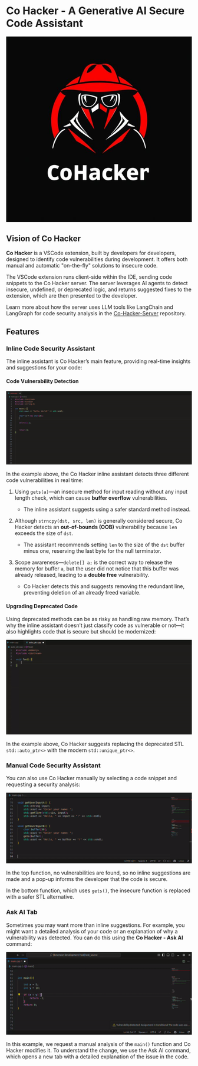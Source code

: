 # Co Hacker - A Generative AI Secure Code Assistant

![Co Hacker Logo](assets/logo.jpg)

## Vision of Co Hacker

**Co Hacker** is a VSCode extension, built by developers for developers, designed to identify code vulnerabilities during development. It offers both manual and automatic "on-the-fly" solutions to insecure code.

The VSCode extension runs client-side within the IDE, sending code snippets to the Co Hacker server. The server leverages AI agents to detect insecure, undefined, or deprecated logic, and returns suggested fixes to the extension, which are then presented to the developer.

Learn more about how the server uses LLM tools like LangChain and LangGraph for code security analysis in the [Co-Hacker-Server](https://github.com/HeapHopper/co-hacker-server) repository.

## Features

### Inline Code Security Assistant

The inline assistant is Co Hacker’s main feature, providing real-time insights and suggestions for your code:

#### Code Vulnerability Detection

![Vulnerability Detection Demo](assets/demo_string.gif)

In the example above, the Co Hacker inline assistant detects three different code vulnerabilities in real time:

1. Using `gets(a)`—an insecure method for input reading without any input length check, which can cause **buffer overflow** vulnerabilities.
   - The inline assistant suggests using a safer standard method instead.

2. Although `strncpy(dst, src, len)` is generally considered secure, Co Hacker detects an **out-of-bounds (OOB)** vulnerability because `len` exceeds the size of `dst`.
   - The assistant recommends setting `len` to the size of the `dst` buffer minus one, reserving the last byte for the null terminator.

3. Scope awareness—`delete[] a;` is the correct way to release the memory for buffer `a`, but the user did not notice that this buffer was already released, leading to a **double free** vulnerability.
   - Co Hacker detects this and suggests removing the redundant line, preventing deletion of an already freed variable.

#### Upgrading Deprecated Code

Using deprecated methods can be as risky as handling raw memory. That’s why the inline assistant doesn’t just classify code as vulnerable or not—it also highlights code that is secure but should be modernized:

![Deprecated Code Upgrade Demo](assets/demo_auto_ptr.gif)

In the example above, Co Hacker suggests replacing the deprecated STL `std::auto_ptr<>` with the modern `std::unique_ptr<>`.

### Manual Code Security Assistant

You can also use Co Hacker manually by selecting a code snippet and requesting a security analysis:

![Manual Assistant Demo](assets/demo_manual_assistant.gif)

In the top function, no vulnerabilities are found, so no inline suggestions are made and a pop-up informs the developer that the code is secure.

In the bottom function, which uses `gets()`, the insecure function is replaced with a safer STL alternative.

### Ask AI Tab

Sometimes you may want more than inline suggestions. For example, you might want a detailed analysis of your code or an explanation of why a vulnerability was detected. You can do this using the **Co Hacker - Ask AI** command:

![Ask AI Demo](assets/demo_ask_ai.gif)

In this example, we request a manual analysis of the `main()` function and Co Hacker modifies it. To understand the change, we use the Ask AI command, which opens a new tab with a detailed explanation of the issue in the code.

